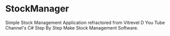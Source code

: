 # StockManager
Simple Stock Management Application refractored from Vitrevel D You Tube Channel's C# Step By Step Make Stock Management Software.
